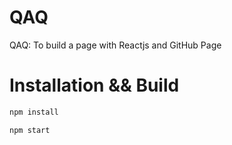 # QAQ
QAQ: To build a page with Reactjs and GitHub Page

# Installation && Build
```bash
npm install
```
```bash
npm start
```
